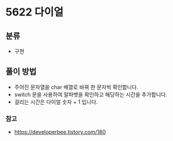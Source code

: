 # 5622 다이얼

## 분류
- 구현

## 풀이 방법
- 주어진 문자열을 char 배열로 바꿔 한 문자씩 확인합니다.
- switch 문을 사용하여 알파벳을 확인하고 해당하는 시간을 추가합니다.
- 걸리는 시간은 다이얼 숫자 + 1 입니다.

### 참고
- https://developerbee.tistory.com/180
